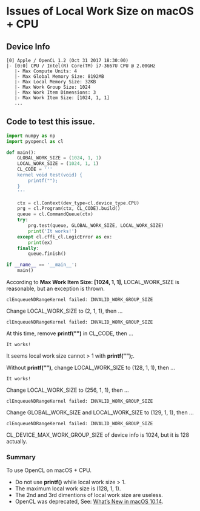 # Issues of Local Work Size on macOS + CPU

## Device Info

```
[0] Apple / OpenCL 1.2 (Oct 31 2017 18:30:00)
|- [0:0] CPU / Intel(R) Core(TM) i7-3667U CPU @ 2.00GHz
   |- Max Compute Units: 4
   |- Max Global Memory Size: 8192MB
   |- Max Local Memory Size: 32KB
   |- Max Work Group Size: 1024
   |- Max Work Item Dimensions: 3
   |- Max Work Item Size: [1024, 1, 1]
   ...
```

## Code to test this issue.

```python
import numpy as np
import pyopencl as cl

def main():
    GLOBAL_WORK_SIZE = (1024, 1, 1)
    LOCAL_WORK_SIZE = (1024, 1, 1)
    CL_CODE = '''
    kernel void test(void) {
        printf("");
    }
    '''

    ctx = cl.Context(dev_type=cl.device_type.CPU)
    prg = cl.Program(ctx, CL_CODE).build()
    queue = cl.CommandQueue(ctx)
    try:
        prg.test(queue, GLOBAL_WORK_SIZE, LOCAL_WORK_SIZE)
        print('It works!')
    except cl.cffi_cl.LogicError as ex:
        print(ex)
    finally:
        queue.finish()

if __name__ == '__main__':
    main()
```

According to **Max Work Item Size: [1024, 1, 1]**, LOCAL_WORK_SIZE is reasonable, but an exception is thrown.

```
clEnqueueNDRangeKernel failed: INVALID_WORK_GROUP_SIZE
```

Change LOCAL_WORK_SIZE to (2, 1, 1), then ...

```
clEnqueueNDRangeKernel failed: INVALID_WORK_GROUP_SIZE
```

At this time, remove **printf("")** in CL_CODE, then ...

```
It works!
```

It seems local work size cannot > 1 with **printf("");**.

Without **printf("")**, change LOCAL_WORK_SIZE to (128, 1, 1), then ...

```
It works!
```

Change LOCAL_WORK_SIZE to (256, 1, 1), then ...

```
clEnqueueNDRangeKernel failed: INVALID_WORK_GROUP_SIZE
```

Change GLOBAL_WORK_SIZE and LOCAL_WORK_SIZE to (129, 1, 1), then ...

```
clEnqueueNDRangeKernel failed: INVALID_WORK_GROUP_SIZE
```

CL_DEVICE_MAX_WORK_GROUP_SIZE of device info is 1024, but it is 128 actually.

### Summary

To use OpenCL on macOS + CPU.

* Do not use **printf()** while local work size > 1.
* The maximum local work size is (128, 1, 1).
* The 2nd and 3rd dimentions of local work size are useless.
* OpenCL was deprecated, See: [What’s New in macOS 10.14](https://developer.apple.com/macos/whats-new/).
